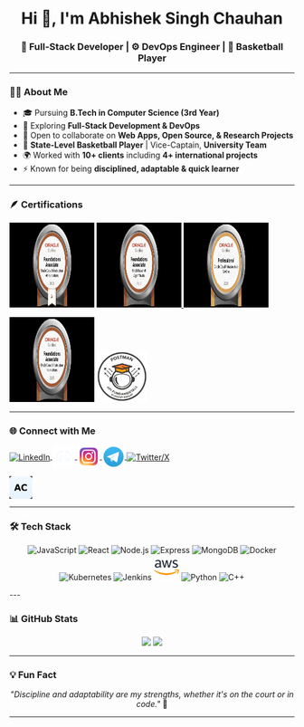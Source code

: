 
<h1 align="center">Hi 👋, I'm Abhishek Singh Chauhan</h1>
<h3 align="center">🚀 Full-Stack Developer | ⚙️ DevOps Engineer | 🏀 Basketball Player</h3>

---

### 👨‍💻 About Me  
- 🎓 Pursuing **B.Tech in Computer Science (3rd Year)**  
- 🌱 Exploring **Full-Stack Development & DevOps**  
- 🤝 Open to collaborate on **Web Apps, Open Source, & Research Projects**  
- 🏀 **State-Level Basketball Player** | Vice-Captain, **University Team**  
- 🌍 Worked with **10+ clients** including **4+ international projects**  
- ⚡ Known for being **disciplined, adaptable & quick learner**  

---

### 🪶 Certifications  
<p align="left">
  <a href="https://catalog-education.oracle.com/pls/certview/sharebadge?id=8F14465216E157CC31993EF572CA24B8FA1C115F631476DB9CF199978C0A2A06"><img src="/images/cloud1.jpeg" alt="Cloud Certification" height="150" width="150"/></a>
  <a href="https://catalog-education.oracle.com/pls/certview/sharebadge?id=3F09531412D248F6108598799EE62809FC6D091003781D5AC0E46EE7D876EF7F](https://catalog-education.oracle.com/pls/certview/sharebadge?id=B6BB72197E41E31737EB503DCBC5BD7722F117D45CCE534BD42DE25AEB8D1842](https://catalog-education.oracle.com/pls/certview/sharebadge?id=B6BB72197E41E31737EB503DCBC5BD7722F117D45CCE534BD42DE25AEB8D1842"><img src="/images/ai1.jpeg" alt="AI Certification" height="150" width="150"/>
  </a>
  <a href="https://catalog-education.oracle.com/pls/certview/sharebadge?id=C22732BCFD5DC428A8727DD2A89FF82C5A7889FF82C5A7889FFDFE3D811D04774E9A2C88E96](https://catalog-education.oracle.com/pls/certview/sharebadge?id=C22732BCFD5DC428A8727DD2A89FF82C5A7889FFDFE3D811D04774E9A2C88E96"><img src="/images/devops.jpg" alt="DevOps Certification" height="150" width="150"/></a>
</p>

<p align="left">
  <a href="https://cdn.jsdelivr.net/gh/devicons/devicon/icons/linkedin/linkedin-original.svg](https://catalog-education.oracle.com/pls/certview/sharebadge?id=3F09531412D248F6108598799EE62809FC6D091003781D5AC0E46EE7D876EF7F"><img src="/images/cloud.jpeg" alt="Cloud Specialist Certification" height="150" width="150"/></a>
  <a href="https://badgr.com/public/assertions/dgYgDuPnSxanKZEXPu2GtA"><img src="/images/postman.png" alt="Postman API Certification" height="90" width="90"/></a>
</p>

---
<a herh="/images/coding.gif">

### 🌐 Connect with Me  
<p align="left">
<a href="https://www.linkedin.com/in/abhishek-singh-chauhan-6a080627a/" target="blank">
  <img align="center" src="https://cdn.jsdelivr.net/gh/devicons/devicon/icons/linkedin/linkedin-original.svg" alt="LinkedIn" height="40" width="40" />

  <a href="https://discord.com/channels/1421905646953037966/1421905647943028958" target="blank">
  <img align="center" src="/images/discord.png" alt="discord" height="40" width="40" />
</a>

<a href="https://www.instagram.com/abhishek__0811/" target="blank">
  <img align="center" src="/images/instgram.png" alt="instgram" height="40" width="40" /> </a>


<a href="t.me/abhi081x" target="blank">
  <img align="center" src="/images/ChatGPT Image Sep 28, 2025, 10_18_45 PM.png" alt="telegram" height="40" width="40" /> </a>



<a href="https://x.com/chabhichauhan" target="blank">
  <img align="center" src="https://img.icons8.com/ios-filled/50/1DA1F2/twitterx--v1.png" alt="Twitter/X" height="40" width="40" />
</a>
</p>

<a href="https://my-protfolio-six-theta.vercel.app/" target="blank">
  <img align="center" src="/images/ab.png" alt="Profolio" height="40" width="40" />
</a>
</p>


---

### 🛠️ Tech Stack  
<p align="center"> 
  <img src="https://cdn.jsdelivr.net/gh/devicons/devicon/icons/javascript/javascript-original.svg" alt="JavaScript" width="45" height="45"/>
  <img src="https://cdn.jsdelivr.net/gh/devicons/devicon/icons/react/react-original.svg" alt="React" width="45" height="45"/>
  <img src="https://cdn.jsdelivr.net/gh/devicons/devicon/icons/nodejs/nodejs-original.svg" alt="Node.js" width="45" height="45"/>
  <img src="https://cdn.jsdelivr.net/gh/devicons/devicon/icons/express/express-original.svg" alt="Express" width="45" height="45"/>
  <img src="https://cdn.jsdelivr.net/gh/devicons/devicon/icons/mongodb/mongodb-original.svg" alt="MongoDB" width="45" height="45"/>
  <img src="https://cdn.jsdelivr.net/gh/devicons/devicon/icons/docker/docker-original.svg" alt="Docker" width="45" height="45"/>
  <img src="https://cdn.jsdelivr.net/gh/devicons/devicon/icons/kubernetes/kubernetes-plain.svg" alt="Kubernetes" width="45" height="45"/>
  <img src="https://cdn.jsdelivr.net/gh/devicons/devicon/icons/jenkins/jenkins-original.svg" alt="Jenkins" width="45" height="45"/>
  <img src="https://raw.githubusercontent.com/devicons/devicon/master/icons/amazonwebservices/amazonwebservices-original-wordmark.svg" alt="AWS" width="45" height="45"/>
  <img src="https://cdn.jsdelivr.net/gh/devicons/devicon/icons/python/python-original.svg" alt="Python" width="45" height="45"/>
  <img src="https://cdn.jsdelivr.net/gh/devicons/devicon/icons/cplusplus/cplusplus-original.svg" alt="C++" width="45" height="45"/>
</p>
---

### 📊 GitHub Stats  
<p align="center">
  <img src="https://github-readme-stats.vercel.app/api?username=Xabhi0811&show_icons=true&theme=tokyonight" height="165" />
  <img src="https://github-readme-streak-stats.herokuapp.com/?user=Xabhi0811&theme=tokyonight" height="165" />
</p>

---

### 💡 Fun Fact  
<p align="center"><i>"Discipline and adaptability are my strengths, whether it's on the court or in code."</i> 🚀</p>

---










